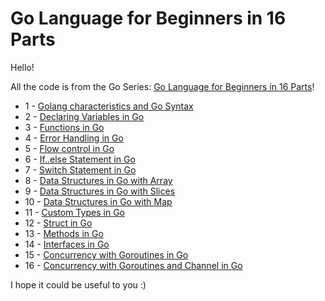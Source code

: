 # Go Language for Beginners in 16 Parts

Hello!

All the code is from the Go Series: [Go Language for Beginners in 16 Parts](https://blog.hackingcode.io/go-language-for-beginners-tutorial-in-16-parts)!

- 1 - [Golang characteristics and Go Syntax](https://blog.hackingcode.io/go-language-tutorial-go-characteristics-and-go-syntax-tutorial)
- 2 - [Declaring Variables in Go](https://blog.hackingcode.io/go-language-tutorial-declaring-variables-in-go)
- 3 - [Functions in Go](https://blog.hackingcode.io/go-language-tutorial-go-functions)
- 4 - [Error Handling in Go](https://blog.hackingcode.io/go-language-tutorial-go-error-handling-in-go)
- 5 - [Flow control in Go](https://blog.hackingcode.io/go-language-tutorial-flow-control-in-go)
- 6 - [If..else Statement in Go](https://blog.hackingcode.io/go-language-tutorial-if-else-statement-in-go)
- 7 - [Switch Statement in Go](https://blog.hackingcode.io/go-language-tutorial-switch-statement-in-go)
- 8 - [Data Structures in Go with Array](https://blog.hackingcode.io/go-language-tutorial-data-structure-array-in-go)
- 9 - [Data Structures in Go with Slices](https://blog.hackingcode.io/go-language-tutorial-data-structure-slices-in-go)
- 10 - [Data Structures in Go with Map](https://blog.hackingcode.io/go-language-tutorial-go-data-structure-map-in-go)
- 11 - [Custom Types in Go](https://blog.hackingcode.io/go-language-tutorial-go-custom-types)
- 12 - [Struct in Go](https://blog.hackingcode.io/go-language-tutorial-struct-in-go)
- 13 - [Methods in Go](https://blog.hackingcode.io/go-language-tutorial-methods-in-go)
- 14 - [Interfaces in Go](https://blog.hackingcode.io/go-language-tutorial-interfaces-in-go)
- 15 - [Concurrency with Goroutines in Go](https://blog.hackingcode.io/go-language-tutorial-concurrency-goroutines-in-go)
- 16 - [Concurrency with Goroutines and Channel in Go](https://blog.hackingcode.io/go-language-tutorial-concurrency-goroutine-channel-in-go)

I hope it could be useful to you :)

